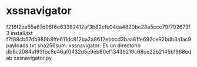 # xssnavigator
f216f2ea55a67d96f6e63382412af3b82efe04ea4820be28a5cce79f702673f3  install.txt f7f88cb57db989b8ffe611dc812ba2a8612ebbcd3baa81fe692ce92bdb3a1ac9  payloads.txt sha256sum: xssnavigator: Es un directorio db6c2084a193fbc5e46af0432d5e9eb80ef13439219c68ce22b2145b1968edab  xssnavigator.py
